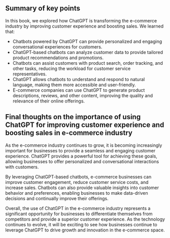 
Summary of key points
---------------------

In this book, we explored how ChatGPT is transforming the e-commerce industry by improving customer experience and boosting sales. We learned that:

* Chatbots powered by ChatGPT can provide personalized and engaging conversational experiences for customers.
* ChatGPT-based chatbots can analyze customer data to provide tailored product recommendations and promotions.
* Chatbots can assist customers with product search, order tracking, and other tasks, reducing the workload for customer service representatives.
* ChatGPT allows chatbots to understand and respond to natural language, making them more accessible and user-friendly.
* E-commerce companies can use ChatGPT to generate product descriptions, reviews, and other content, improving the quality and relevance of their online offerings.

Final thoughts on the importance of using ChatGPT for improving customer experience and boosting sales in e-commerce industry
-----------------------------------------------------------------------------------------------------------------------------

As the e-commerce industry continues to grow, it is becoming increasingly important for businesses to provide a seamless and engaging customer experience. ChatGPT provides a powerful tool for achieving these goals, allowing businesses to offer personalized and conversational interactions with customers.

By leveraging ChatGPT-based chatbots, e-commerce businesses can improve customer engagement, reduce customer service costs, and increase sales. Chatbots can also provide valuable insights into customer behavior and preferences, enabling businesses to make data-driven decisions and continually improve their offerings.

Overall, the use of ChatGPT in the e-commerce industry represents a significant opportunity for businesses to differentiate themselves from competitors and provide a superior customer experience. As the technology continues to evolve, it will be exciting to see how businesses continue to leverage ChatGPT to drive growth and innovation in the e-commerce space.
